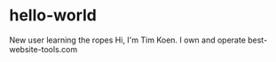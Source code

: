# hello-world
New user learning the ropes
Hi, I'm Tim Koen. I own and operate best-website-tools.com
